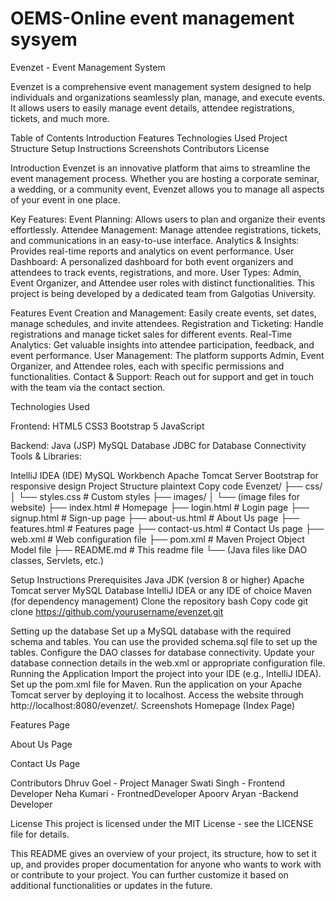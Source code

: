 # OEMS-Online event management sysyem

Evenzet - Event Management System

Evenzet is a comprehensive event management system designed to help individuals and organizations seamlessly plan, manage, and execute events. It allows users to easily manage event details, attendee registrations, tickets, and much more.

Table of Contents
Introduction
Features
Technologies Used
Project Structure
Setup Instructions
Screenshots
Contributors
License

Introduction
Evenzet is an innovative platform that aims to streamline the event management process. Whether you are hosting a corporate seminar, a wedding, or a community event, Evenzet allows you to manage all aspects of your event in one place.

Key Features:
Event Planning: Allows users to plan and organize their events effortlessly.
Attendee Management: Manage attendee registrations, tickets, and communications in an easy-to-use interface.
Analytics & Insights: Provides real-time reports and analytics on event performance.
User Dashboard: A personalized dashboard for both event organizers and attendees to track events, registrations, and more.
User Types: Admin, Event Organizer, and Attendee user roles with distinct functionalities.
This project is being developed by a dedicated team from Galgotias University.

Features
Event Creation and Management: Easily create events, set dates, manage schedules, and invite attendees.
Registration and Ticketing: Handle registrations and manage ticket sales for different events.
Real-Time Analytics: Get valuable insights into attendee participation, feedback, and event performance.
User Management: The platform supports Admin, Event Organizer, and Attendee roles, each with specific permissions and functionalities.
Contact & Support: Reach out for support and get in touch with the team via the contact section.

Technologies Used

Frontend:
HTML5
CSS3
Bootstrap 5
JavaScript

Backend:
Java (JSP)
MySQL Database
JDBC for Database Connectivity
Tools & Libraries:

IntelliJ IDEA (IDE)
MySQL Workbench
Apache Tomcat Server
Bootstrap for responsive design
Project Structure
plaintext
Copy code
Evenzet/
├── css/
│   └── styles.css               # Custom styles
├── images/
│   └── (image files for website)
├── index.html                   # Homepage
├── login.html                   # Login page
├── signup.html                  # Sign-up page
├── about-us.html                # About Us page
├── features.html                # Features page
├── contact-us.html              # Contact Us page
├── web.xml                      # Web configuration file
├── pom.xml                       # Maven Project Object Model file
├── README.md                    # This readme file
└── (Java files like DAO classes, Servlets, etc.)

Setup Instructions
Prerequisites
Java JDK (version 8 or higher)
Apache Tomcat server
MySQL Database
IntelliJ IDEA or any IDE of choice
Maven (for dependency management)
Clone the repository
bash
Copy code
git clone https://github.com/yourusername/evenzet.git

Setting up the database
Set up a MySQL database with the required schema and tables. You can use the provided schema.sql file to set up the tables.
Configure the DAO classes for database connectivity. Update your database connection details in the web.xml or appropriate configuration file.
Running the Application
Import the project into your IDE (e.g., IntelliJ IDEA).
Set up the pom.xml file for Maven.
Run the application on your Apache Tomcat server by deploying it to localhost.
Access the website through http://localhost:8080/evenzet/.
Screenshots
Homepage (Index Page)

Features Page

About Us Page

Contact Us Page

Contributors
Dhruv Goel - Project Manager
Swati Singh - Frontend Developer
Neha Kumari - FrontnedDeveloper
Apoorv Aryan -Backend Developer

License
This project is licensed under the MIT License - see the LICENSE file for details.

This README gives an overview of your project, its structure, how to set it up, and provides proper documentation for anyone who wants to work with or contribute to your project. You can further customize it based on additional functionalities or updates in the future.
